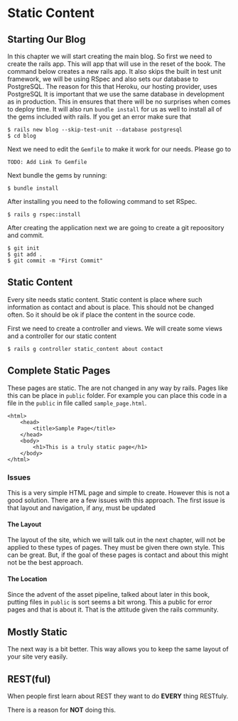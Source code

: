 # Static Content

## Starting Our Blog
In this chapter we will start creating the main blog. So first we need to create the rails app. This will app that will use in the reset of the book. The command below creates a new rails app. It also skips the built in test unit framework, we will be using RSpec and also sets our database to PostgreSQL. The reason for this that Heroku, our hosting provider, uses PostgreSQL It is important that we use the same database in development as in production. This in ensures that there will be no surprises when comes to deploy time. It will also run `bundle install` for us as well to install all of the gems included with rails. If you get an error make sure that

	$ rails new blog --skip-test-unit --database postgresql
	$ cd blog

Next we need to edit the `Gemfile` to make it work for our needs. Please go to

	TODO: Add Link To Gemfile

Next bundle the gems by running:

	$ bundle install

After installing you need to the following command to set RSpec.

	$ rails g rspec:install

After creating the application next we are going to create a git repoository and commit.

	$ git init
	$ git add .
	$ git commit -m "First Commit"

## Static Content
Every site needs static content. Static content is place where such information as contact and about is place. This should not be changed often. So it should be ok if place the content in the source code.

First we need to create a controller and views. We will create some views and a controller for our static content

    $ rails g controller static_content about contact

## Complete Static Pages

These pages are static. The are not changed in any way by rails. Pages like this can be place in `public` folder. For example you can place this code in a file in the `public` in file called `sample_page.html`.

	<html>
		<head>
			<title>Sample Page</title>
		</head>
		<body>
			<h1>This is a truly static page</h1>
		</body>
	</html>

### Issues
This is a very simple HTML page and simple to create. However this is not a good solution. There are a few issues with this approach. The first issue is that layout and navigation, if any, must be updated

#### The Layout
The layout of the site, which we will talk out in the next chapter, will not be applied to these types of pages. They must be given there own style. This can be great.
But, if the goal of these pages is contact and about this might not be the best approach.

#### The Location
Since the advent of the asset pipeline, talked about later in this book, putting files in `public` is sort seems a bit wrong. This a public for error pages and that is about it. That is the attitude given the rails community.

## Mostly Static
The next way is a bit better. This way allows you to keep the same layout of your site very easily.

## REST(ful)
When people first learn about REST they want to do **EVERY** thing RESTfuly.

There is a reason for **NOT** doing this.
